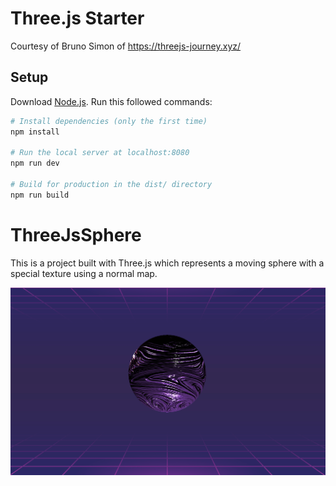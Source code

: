 # Three.js Starter

Courtesy of Bruno Simon of https://threejs-journey.xyz/

## Setup

Download [Node.js](https://nodejs.org/en/download/).
Run this followed commands:

```bash
# Install dependencies (only the first time)
npm install

# Run the local server at localhost:8080
npm run dev

# Build for production in the dist/ directory
npm run build
```

# ThreeJsSphere

This is a project built with Three.js which represents a moving sphere with a special texture using a normal map.

![Screenshot](https://github.com/vale-c/ThreeJsSphere/blob/main/static/assets/screenshot.png)
